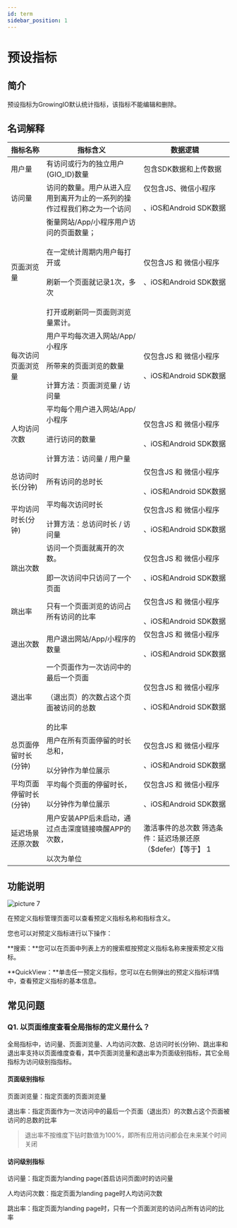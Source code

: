 ```yaml
---
id: term
sidebar_position: 1
---
```


# 预设指标

## 简介[](#jian-jie)

预设指标为GrowingIO默认统计指标，该指标不能编辑和删除。


## 名词解释[](#ming-ci-jie-shi)

| 指标名称 | 指标含义 | 数据逻辑 |
| --- | --- | --- |
| 用户量 | 有访问或行为的独立用户(GIO_ID)数量 | 包含SDK数据和上传数据 |
| 访问量 | 访问的数量。用户从进入应用到离开为止的一系列的操作过程我们称之为一个访问 | 仅包含JS、微信小程序<br></br>、iOS和Android SDK数据 |
| 页面浏览量 | 衡量网站/App/小程序用户访问的页面数量；<br></br>在一定统计周期内用户每打开或<br></br>刷新一个页面就记录1次，多次<br></br>打开或刷新同一页面则浏览量累计。 | 仅包含JS 和 微信小程序<br></br>、iOS和Android SDK数据 |
| 每次访问页面浏览量 | 用户平均每次进入网站/App/小程序<br></br>所带来的页面浏览的数量<br></br>计算方法：页面浏览量 / 访问量 | 仅包含JS 和 微信小程序<br></br>、iOS和Android SDK数据 |
| 人均访问次数 | 平均每个用户进入网站/App/小程序<br></br>进行访问的数量<br></br>计算方法：访问量 / 用户量 | 仅包含JS 和 微信小程序<br></br>、iOS和Android SDK数据 |
| 总访问时长(分钟) | 所有访问的总时长 | 仅包含JS 和 微信小程序<br></br>、iOS和Android SDK数据 |
| 平均访问时长(分钟) | 平均每次访问时⻓<br></br>计算方法：总访问时长 / 访问量 | 仅包含JS 和 微信小程序<br></br>、iOS和Android SDK数据 |
| 跳出次数 | 访问⼀个⻚⾯就离开的次数。<br></br>即⼀次访问中只访问了⼀个⻚⾯ | 仅包含JS 和 微信小程序<br></br>、iOS和Android SDK数据 |
| 跳出率 | 只有一个页面浏览的访问占所有访问的比率 | 仅包含JS 和 微信小程序<br></br>、iOS和Android SDK数据 |
| 退出次数 | 用户退出网站/App/小程序的数量 | 仅包含JS 和 微信小程序<br></br>、iOS和Android SDK数据 |
| 退出率 | 一个页面作为一次访问中的最后一个页面<br></br>（退出页）的次数占这个页面被访问的总数<br></br>的比率 | 仅包含JS 和 微信小程序<br></br>、iOS和Android SDK数据 |
| 总页面停留时长(分钟) | 用户在所有页面停留的时长总和，<br></br>以分钟作为单位展示 | 仅包含JS 和 微信小程序<br></br>、iOS和Android SDK数据 |
| 平均页面停留时长 (分钟) | 平均每个页面的停留时⻓，<br></br>以分钟作为单位展示 | 仅包含JS 和 微信小程序<br></br>、iOS和Android SDK数据 |
| 延迟场景还原次数 | 用户安装APP后未启动，通过点击深度链接唤醒APP的次数，<br></br>以次为单位 | 激活事件的总次数 筛选条件：延迟场景还原 （$defer）【等于】 1  |


## 功能说明[](#gong-neng-shuo-ming)

![picture 7](/img/32c5dfa5185f5c5f1de65b7b5888170a92363bb456e9f71024c3de8a6ed812f5_pic_1663662312840_2022-09-20.png)  

在预定义指标管理页面可以查看预定义指标名称和指标含义。

您也可以对预定义指标进行以下操作：

**搜索：**您可以在页面中列表上方的搜索框按预定义指标名称来搜索预定义指标。

**QuickView：**单击任一预定义指标，您可以在右侧弹出的预定义指标详情中，查看预定义指标的基本信息。


## 常见问题[](#chang-jian-wen-ti)

### Q1. 以页面维度查看全局指标的定义是什么？

全局指标中，访问量、页面浏览量、人均访问次数、总访问时长(分钟)、跳出率和退出率支持以页面维度查看，其中页面浏览量和退出率为页面级别指标，其它全局指标为访问级别指指标。

#### 页面级别指标[](#ye-mian-ji-bie-zhi-biao)

页面浏览量：指定页面的页面浏览量

退出率：指定页面作为一次访问中的最后一个页面（退出页）的次数占这个页面被访问的总数的比率

> 退出率不按维度下钻时数值为100%，即所有应用访问都会在未来某个时间关闭

#### 访问级别指标[](#fang-wen-ji-bie-zhi-biao)

访问量：指定页面为landing page(首启访问页面)时的访问量

人均访问次数：指定页面为landing page时人均访问次数

跳出率：指定页面为landing page时，只有一个页面浏览的访问占所有访问的比率
